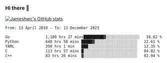 ### Hi there 👋

[![Jameshwc's GitHub stats](https://github-readme-stats.vercel.app/api?username=jameshwc)](https://github.com/anuraghazra/github-readme-stats)

<!--START_SECTION:waka-->

```txt
From: 13 April 2019 - To: 13 December 2023

Go                1,100 hrs 27 mins█████████▓░░░░░░░░░░░░░░░   38.82 %
Python            640 hrs 58 mins █████▓░░░░░░░░░░░░░░░░░░░   22.61 %
YAML              350 hrs 1 min   ███░░░░░░░░░░░░░░░░░░░░░░   12.35 %
C                 113 hrs 57 mins █░░░░░░░░░░░░░░░░░░░░░░░░   04.02 %
C++               83 hrs 26 mins  ▓░░░░░░░░░░░░░░░░░░░░░░░░   02.94 %
```

<!--END_SECTION:waka-->